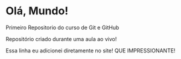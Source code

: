 # Olá, Mundo!
 Primeiro Repositorio do curso de Git e GitHub

 Repositório criado durante uma aula ao vivo!
 
 Essa linha eu adicionei diretamente no site! QUE IMPRESSIONANTE!
